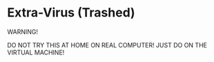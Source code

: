 # Extra-Virus (Trashed)
WARNING!

DO NOT TRY THIS AT HOME ON REAL COMPUTER!
JUST DO ON THE VIRTUAL MACHINE!

